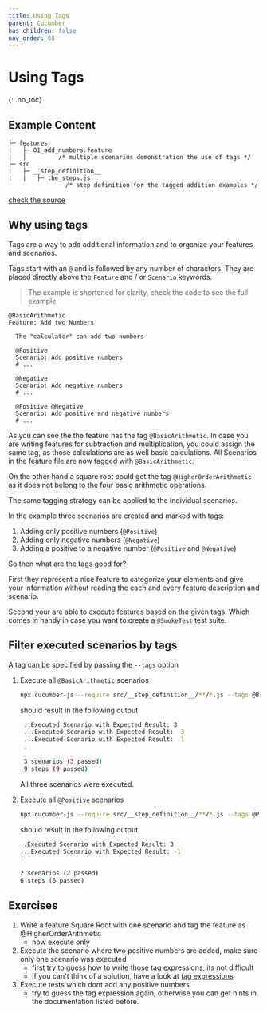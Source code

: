 ```yaml
---
title: Using Tags
parent: Cucumber
has_children: false
nav_order: 80
---
```


# Using Tags
{: .no_toc}

## Example Content

```text
├─ features
|   ├─ 01_add_numbers.feature
|   |         /* multiple scenarios demonstration the use of tags */
├─ src
|   ├─ __step_definition__
|   |   ├─ the_steps.js
                /* step definition for the tagged addition examples */
```

[check the source](https://github.com/andy-schulz/thekla-examples/tree/master/courses/cucumber/05_Use_Tags_on_Features_and_Scenarios)

## Why using tags

Tags are a way to add additional information and to organize your features and scenarios.

Tags start with an ``@`` and is followed by any number of characters. They are placed
directly above the ``Feature`` and / or ``Scenario`` keywords.

> The example is shortened for clarity, check the code to see the full example.

````gherkin
@BasicArithmetic
Feature: Add two Numbers

  The "calculator" can add two numbers

  @Positive
  Scenario: Add positive numbers
  # ...

  @Negative
  Scenario: Add negative numbers
  # ...

  @Positive @Negative
  Scenario: Add positive and negative numbers
  # ...
````

As you can see the the feature has the tag ``@BasicArithmetic``. In case you are writing
features for subtraction and multiplication, you could assign the same tag, as those calculations
are as well basic calculations. All Scenarios in the feature file are now tagged with ``@BasicArithmetic``.

On the other hand a square root could get the tag ``@HigherOrderArithmetic`` as it does not belong to the four
basic arithmetic operations.

The same tagging strategy can be applied to the individual scenarios.

In the example three scenarios are created and marked with tags:

1. Adding only positive numbers (``@Positive``)
2. Adding only negative numbers (``@Negative``)
3. Adding a positive to a negative number (``@Positive`` and ``@Negative``)

So then what are the tags good for?

First they represent a nice feature to categorize your elements and give your information without reading
the each and every feature description and scenario.

Second your are able to execute features based on the given tags. Which comes in handy in case you want to create a
``@SmokeTest`` test suite.

## Filter executed scenarios by tags

A tag can be specified by passing the ``--tags`` option

1. Execute all ``@BasicArithmetic`` scenarios

    ````bash
    npx cucumber-js --require src/__step_definition__/**/*.js --tags @BasicArithmetic
    ````

   should result in the following output

   ````bash
    ..Executed Scenario with Expected Result: 3
    ...Executed Scenario with Expected Result: -3
    ...Executed Scenario with Expected Result: -1
    .

    3 scenarios (3 passed)
    9 steps (9 passed)

    ````

   All three scenarios were executed.

1. Execute all ``@Positive`` scenarios

    ````bash
    npx cucumber-js --require src/__step_definition__/**/*.js --tags @Positive
    ````

   should result in the following output

    ````bash
    ..Executed Scenario with Expected Result: 3
    ...Executed Scenario with Expected Result: -1
    .

    2 scenarios (2 passed)
    6 steps (6 passed)

    ````

## Exercises

1. Write a feature Square Root with one scenario and tag the feature as @HigherOrderArithmetic
    * now execute only
1. Execute the scenario where two positive numbers are added, make sure only one scenario was executed
    * first try to guess how to write those tag expressions, its not difficult
    * If you can't think of a solution, have a look at [tag expressions](https://cucumber.io/docs/cucumber/api/#tag-expressions)
1. Execute tests which dont add any positive numbers.
    * try to guess the tag expression again, otherwise you can get hints in the documentation listed before.
